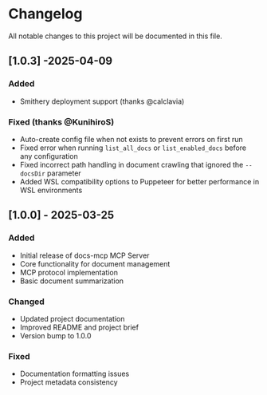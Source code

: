 # Changelog

All notable changes to this project will be documented in this file.

## [1.0.3] -2025-04-09

### Added
- Smithery deployment support (thanks @calclavia)
  
### Fixed (thanks @KunihiroS)
- Auto-create config file when not exists to prevent errors on first run
- Fixed error when running `list_all_docs` or `list_enabled_docs` before any configuration
- Fixed incorrect path handling in document crawling that ignored the `--docsDir` parameter
- Added WSL compatibility options to Puppeteer for better performance in WSL environments

## [1.0.0] - 2025-03-25
### Added
- Initial release of docs-mcp MCP Server
- Core functionality for document management
- MCP protocol implementation
- Basic document summarization

### Changed
- Updated project documentation
- Improved README and project brief
- Version bump to 1.0.0

### Fixed
- Documentation formatting issues
- Project metadata consistency
